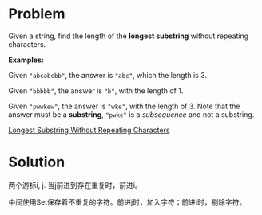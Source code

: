 
# Problem

Given a string, find the length of the **longest substring** without repeating
characters.

**Examples:**

Given `"abcabcbb"`, the answer is `"abc"`, which the length is 3.

Given `"bbbbb"`, the answer is `"b"`, with the length of 1.

Given `"pwwkew"`, the answer is `"wke"`, with the length of 3. Note that the
answer must be a **substring**, `"pwke"` is a _subsequence_ and not a
substring.



[Longest Substring Without Repeating Characters](https://leetcode.com/problems/longest-substring-without-repeating-characters)

# Solution


两个游标i, j. 当j前进到存在重复时，前进i。

中间使用Set保存着不重复的字符。前进j时，加入字符；前进i时，剔除字符。


